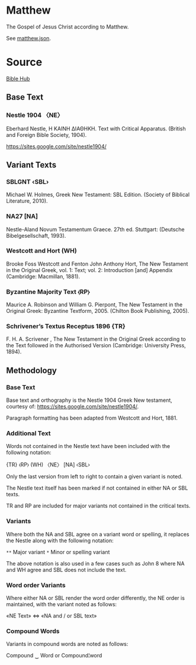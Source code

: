 # Matthew

The Gospel of Jesus Christ according to Matthew.

See [matthew.json](matthew.json).

# Source

[Bible Hub](https://biblehub.com/interlinear/matthew/1.htm)

## Base Text

### Nestle 1904 〈NE〉

Eberhard Nestle, Η ΚΑΙΝΗ ΔΙΑΘΗΚΗ. Text with Critical Apparatus. (British and Foreign Bible Society, 1904).

https://sites.google.com/site/nestle1904/

## Variant Texts

### SBLGNT ‹SBL›

Michael W. Holmes, Greek New Testament: SBL Edition. (Society of Biblical Literature, 2010).

### NA27 [NA]

Nestle-Aland Novum Testamentum Graece. 27th ed. Stuttgart: (Deutsche Bibelgesellschaft, 1993).

### Westcott and Hort (WH)

Brooke Foss Westcott and Fenton John Anthony Hort, The New Testament in the Original Greek, vol. 1: Text;
vol. 2: Introduction [and] Appendix (Cambridge: Macmillan, 1881).

### Byzantine Majority Text ⧼RP⧽

Maurice A. Robinson and William G. Pierpont, The New Testament in the Original Greek: Byzantine Textform, 2005.
(Chilton Book Publishing, 2005).

### Schrivener’s Textus Receptus 1896 {TR}

F. H. A. Scrivener , The New Testament in the Original Greek according to the Text followed in the Authorised Version
(Cambridge: University Press, 1894).

## Methodology

### Base Text

Base text and orthography is the Nestle 1904 Greek New testament, courtesy of: https://sites.google.com/site/nestle1904/.

Paragraph formatting has been adapted from Westcott and Hort, 1881.

### Additional Text

Words not contained in the Nestle text have been included with the following notation:

{TR} ⧼RP⧽ (WH) 〈NE〉 [NA] ‹SBL›

Only the last version from left to right to contain a given variant is noted.

The Nestle text itself has been marked if not contained in either NA or SBL texts.

TR and RP are included for major variants not contained in the critical texts.

### Variants

Where both the NA and SBL agree on a variant word or spelling, it replaces the Nestle along with the following notation:

`**` Major variant `*` Minor or spelling variant

The above notation is also used in a few cases such as John 8 where NA and WH agree and SBL does not include the text.

### Word order Variants

Where either NA or SBL render the word order differently, the NE order is maintained, with the variant noted as follows:

«NE Text» ⇔ «NA and / or SBL text»

### Compound Words

Variants in compound words are noted as follows:

Compound ‿ Word or Compound¦word
